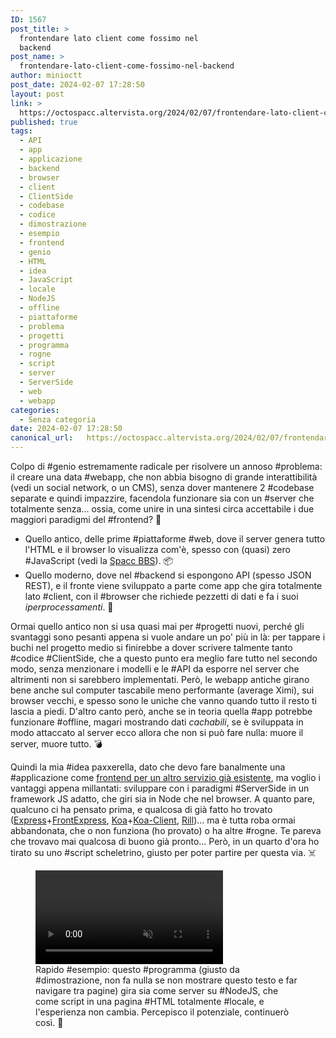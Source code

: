 ```yaml
---
ID: 1567
post_title: >
  frontendare lato client come fossimo nel
  backend
post_name: >
  frontendare-lato-client-come-fossimo-nel-backend
author: minioctt
post_date: 2024-02-07 17:28:50
layout: post
link: >
  https://octospacc.altervista.org/2024/02/07/frontendare-lato-client-come-fossimo-nel-backend/
published: true
tags:
  - API
  - app
  - applicazione
  - backend
  - browser
  - client
  - ClientSide
  - codebase
  - codice
  - dimostrazione
  - esempio
  - frontend
  - genio
  - HTML
  - idea
  - JavaScript
  - locale
  - NodeJS
  - offline
  - piattaforme
  - problema
  - progetti
  - programma
  - rogne
  - script
  - server
  - ServerSide
  - web
  - webapp
categories:
  - Senza categoria
date: 2024-02-07 17:28:50
canonical_url:   https://octospacc.altervista.org/2024/02/07/frontendare-lato-client-come-fossimo-nel-backend/
---
```

<!-- wp:paragraph -->
<p>Colpo di #genio estremamente radicale per risolvere un annoso #problema: il creare una data #webapp, che non abbia bisogno di grande interattibilità (vedi un social network, o un CMS), senza dover mantenere 2 #codebase separate e quindi impazzire, facendola funzionare sia con un #server che totalmente senza... ossia, come unire in una sintesi circa accettabile i due maggiori paradigmi del #frontend? 🤔️</p>
<!-- /wp:paragraph -->

<!-- wp:list -->
<ul><!-- wp:list-item -->
<li>Quello antico, delle prime #piattaforme #web, dove il server genera tutto l'HTML e il browser lo visualizza com'è, spesso con (quasi) zero #JavaScript (vedi la <a href="https://bbs.spacc.eu.org">Spacc BBS</a>). 📦️</li>
<!-- /wp:list-item -->

<!-- wp:list-item -->
<li>Quello moderno, dove nel #backend si espongono API (spesso JSON REST), e il fronte viene sviluppato a parte come app che gira totalmente lato #client, con il #browser che richiede pezzetti di dati e fa i suoi <em>iperprocessamenti</em>. 💱️</li>
<!-- /wp:list-item --></ul>
<!-- /wp:list -->

<!-- wp:paragraph -->
<p>Ormai quello antico non si usa quasi mai per #progetti nuovi, perché gli svantaggi sono pesanti appena si vuole andare un po' più in là: per tappare i buchi nel progetto medio si finirebbe a dover scrivere talmente tanto #codice #ClientSide, che a questo punto era meglio fare tutto nel secondo modo, senza menzionare i modelli e le #API da esporre nel server che altrimenti non si sarebbero implementati. Però, le webapp antiche girano bene anche sul computer tascabile meno performante (average Ximi), sui browser vecchi, e spesso sono le uniche che vanno quando tutto il resto ti lascia a piedi. D'altro canto però, anche se in teoria quella #app potrebbe funzionare #offline, magari mostrando dati <em>cachabili</em>, se è sviluppata in modo attaccato al server ecco allora che non si può fare nulla: muore il server, muore tutto. 💣️</p>
<!-- /wp:paragraph -->

<!-- wp:paragraph -->
<p>Quindi la mia #idea paxxerella, dato che devo fare banalmente una #applicazione come <a href="https://poliverso.org/display/0477a01e-1765-c27f-1ca4-f9d992119359">frontend per un altro servizio già esistente</a>, ma voglio i vantaggi appena millantati: sviluppare con i paradigmi #ServerSide in un framework JS adatto, che giri sia in Node che nel browser. A quanto pare, qualcuno ci ha pensato prima, e qualcosa di già fatto ho trovato (<a href="https://expressjs.com/">Express</a>+<a href="https://github.com/camelaissani/frontexpress">FrontExpress</a>, <a href="https://koajs.com/">Koa</a>+<a href="https://github.com/kentjs/koa-client">Koa-Client</a>, <a href="https://github.com/rill-js">Rill</a>)... ma è tutta roba ormai abbandonata, che o non funziona (ho provato) o ha altre #rogne. Te pareva che trovavo mai qualcosa di buono già pronto... Però, in un quarto d'ora ho tirato su uno #script scheletrino, giusto per poter partire per questa via. ☠️</p>
<!-- /wp:paragraph -->

<!-- wp:paragraph -->
<p></p>
<!-- /wp:paragraph -->

<!-- wp:video {"id":1568} -->
<figure class="wp-block-video"><video controls muted src="{{site.cdnurl}}/assets/uploads/2024/02/simplescreenrecorder-2024-02-07_17.05.35.mp4"></video><figcaption class="wp-element-caption">Rapido #esempio: questo #programma (giusto da #dimostrazione, non fa nulla se non mostrare questo testo e far navigare tra pagine) gira sia come server su #NodeJS, che come script in una pagina #HTML totalmente #locale, e l'esperienza non cambia. Percepisco il potenziale, continuerò così. 😤️</figcaption></figure>
<!-- /wp:video -->